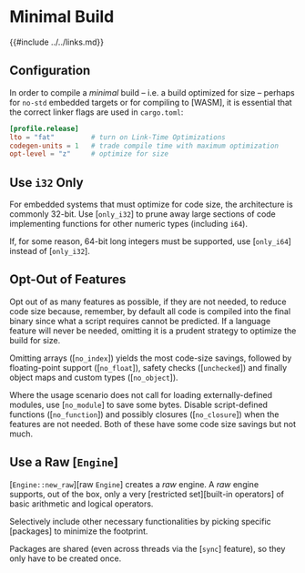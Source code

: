 Minimal Build
=============

{{#include ../../links.md}}

Configuration
-------------

In order to compile a _minimal_ build &ndash; i.e. a build optimized for size &ndash; perhaps for `no-std` embedded targets or for
compiling to [WASM], it is essential that the correct linker flags are used in `cargo.toml`:

```toml
[profile.release]
lto = "fat"         # turn on Link-Time Optimizations
codegen-units = 1   # trade compile time with maximum optimization
opt-level = "z"     # optimize for size
```


Use `i32` Only
--------------

For embedded systems that must optimize for code size, the architecture is commonly 32-bit.
Use [`only_i32`] to prune away large sections of code implementing functions for other numeric types
(including `i64`).

If, for some reason, 64-bit long integers must be supported, use [`only_i64`] instead of [`only_i32`].


Opt-Out of Features
------------------

Opt out of as many features as possible, if they are not needed, to reduce code size because,
remember, by default all code is compiled into the final binary since what a script requires cannot
be predicted. If a language feature will never be needed, omitting it is a prudent strategy to
optimize the build for size.

Omitting arrays ([`no_index`]) yields the most code-size savings, followed by floating-point support
([`no_float`]), safety checks ([`unchecked`]) and finally object maps and custom types ([`no_object`]).

Where the usage scenario does not call for loading externally-defined modules, use [`no_module`] to
save some bytes. Disable script-defined functions ([`no_function`]) and possibly closures
([`no_closure`]) when the features are not needed. Both of these have some code size savings but not much.


Use a Raw [`Engine`]
-------------------

[`Engine::new_raw`][raw `Engine`] creates a _raw_ engine. A _raw_ engine supports, out of the box,
only a very [restricted set][built-in operators] of basic arithmetic and logical operators.

Selectively include other necessary functionalities by picking specific [packages] to minimize the footprint.

Packages are shared (even across threads via the [`sync`] feature), so they only have to be created once.
